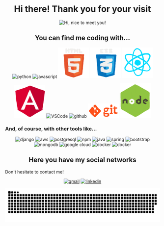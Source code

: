 <h1 align="center">Hi there! Thank you for your visit</h1>

<p align="center">
  <img src="./content/gif-github-main.webp" title="Hi, nice to meet you!">
</p>


<!-- Socials with Links -->
<!-- Gifs found on GIPHY made by @devrock -->

<h2 align="center">You can find me coding with...</h2>
<p align="center">
  <img alt="python" src="https://i.giphy.com/media/LMt9638dO8dftAjtco/200.webp" width="100" title="python">
  <img alt="javascript" src="https://media3.giphy.com/media/ln7z2eWriiQAllfVcn/200w.webp" width="100" title="javascript">
  <img alt="html5" src="./content/html5.webp" width="100" title="html">
  <img alt="css" src="./content/css.webp" width="100" title="css">
  <img src="./content/react.webp" width="100px" title="react">
</p>
<p align="center">
  <img src="./content/angular.webp" width="100px" title="angular">
  <img alt="VSCode" src="https://i.giphy.com/media/IdyAQJVN2kVPNUrojM/200.webp" width="100" title="vscode">
  <img alt="github" src="https://i.giphy.com/media/KzJkzjggfGN5Py6nkT/200.webp" width="100" title="github">
  <img alt="github" src="./content/git.webp" width="100" title="git">
  <img alt="github" src="./content/node.webp" width="100" title="node">
</p>

<h3>And, of course, with other tools like...</h3>
<p align="center">
  <img src="https://cdn.jsdelivr.net/gh/devicons/devicon/icons/django/django-plain.svg" width="60px" title="django">
  <img src="https://cdn.jsdelivr.net/gh/devicons/devicon@latest/icons/amazonwebservices/amazonwebservices-original.svg" width="60px" title="aws">
  <img src="https://cdn.jsdelivr.net/gh/devicons/devicon@latest/icons/postgresql/postgresql-original.svg" width="60px" title="postgresql">
  <img src="https://cdn.jsdelivr.net/gh/devicons/devicon@latest/icons/npm/npm-original-wordmark.svg" width="60px" title="npm">
  <img src="https://cdn.jsdelivr.net/gh/devicons/devicon@latest/icons/java/java-original.svg" width="60px" title="java">
  <img src="https://cdn.jsdelivr.net/gh/devicons/devicon@latest/icons/spring/spring-original.svg" width="60px" title="spring">
  <img src="https://cdn.jsdelivr.net/gh/devicons/devicon@latest/icons/bootstrap/bootstrap-plain.svg" width="60px" title="bootstrap">
  <img src="https://cdn.jsdelivr.net/gh/devicons/devicon@latest/icons/mongodb/mongodb-original.svg" width="60px" title="mongodb">
  <img src="https://cdn.jsdelivr.net/gh/devicons/devicon@latest/icons/googlecloud/googlecloud-original.svg" width="60px" title="google cloud">
  <img src="https://cdn.jsdelivr.net/gh/devicons/devicon@latest/icons/docker/docker-original.svg" width="60px" title="docker">
  <img src="https://cdn.jsdelivr.net/gh/devicons/devicon@latest/icons/kubernetes/kubernetes-plain.svg" width="60px" title="docker">
</p>

<h2 align="center">Here you have my social networks</h2>

Don't hesitate to contact me!<div style="text-align:center;">
    [<img src="https://img.icons8.com/doodle/96/000000/gmail-new.png" width="100" title="gmail">](mailto:hello@alejandroestarlich.es)
    [<img src="https://img.icons8.com/doodle/96/000000/linkedin-circled.png" width="100" title="linkedin">](https://www.linkedin.com/in/alejandro-estarlich/)
</div>



![github contribution grid snake animation](./content/github-contribution-grid-snake-dark.svg)

